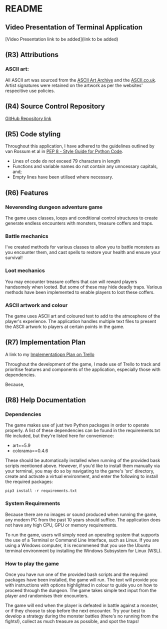 # README

## Video Presentation of Terminal Application

[Video Presentation link to be added](link to be added)

## (R3) Attributions

### ASCII art:

All ASCII art was sourced from the [ASCII Art Archive](https://www.asciiart.eu/) and the [ASCII.co.uk](https://ascii.co.uk/). Artist signatures were retained on the artwork as per the websites' respecitive use policies.

## (R4) Source Control Repository

[GitHub Repository link](https://github.com/kalfung/KaloonFung_T1A3)

## (R5) Code styling

Throughout this application, I have adhered to the guidelines outlined by van Rossum et al in [PEP 8 - Style Guide for Python Code](https://peps.python.org/pep-0008/).

- Lines of code do not exceed 79 characters in length
- Functions and variable names do not contain any unncessary capitals, and;
- Empty lines have been utilised where necessary.

## (R6) Features 

### Neverending dungeon adventure game

The game uses classes, loops and conditional control structures to create generate endless encounters with monsters, treasure coffers and traps.

### Battle mechanics

I've created methods for various classes to allow you to battle monsters as you encounter them, and cast spells to restore your health and ensure your survival!

### Loot mechanics

You may encounter treasure coffers that can will reward players handsomely when looted. But some of these may hide deadly traps. Various methods have been implemented to enable players to loot these coffers.

### ASCII artwork and colour

The game uses ASCII art and coloured text to add to the atmosphere of the player's experience. The application handles multiple text files to present the ASCII artwork to players at certain points in the game.

## (R7) Implementation Plan

A link to my [Implementatiopn Plan on Trello](https://trello.com/b/38r4jreP/t1a3-terminal-application)

Throughout the development of the game, I made use of Trello to track and prioritise features and components of the application, especially those with dependencies. 

Because, 

## (R8) Help Documentation

### Dependencies
The game makes use of just two Python packages in order to operate properly. A list of these dependencies can be found in the requirements.txt file included, but they're listed here for convenience:

- art==5.9
- colorama==0.4.6

These should be automatically installed when running of the provided bask scripts mentioned above. However, if you'd like to install them manually via your terminal, you may do so by navigating to the game's 'src' directory, create and activate a virtual environment, and enter the following to install the required packages:

```pip3 install -r requirements.txt```

### System Requirements

Because there are no images or sound produced when running the game, any modern PC from the past 10 years should suffice. The application does not have any high CPU, GPU or memory requirements.

To run the game, users will simply need an operating system that supports the use of a Terminal or Command Line Interface, such as Linux. If you are using a Windows computer, it is recommened that you use the Ubuntu terminal environment by installing the Windows Subsystem for Linux (WSL).

### How to play the game

Once you have run one of the provided bash scripts and the required packages have been installed, the game will run. The text will provide you with instructions with options highlighted in colour to guide you on how to proceed through the dungeon. The game takes simple text input from the player and randomises their encounters.

The game will end when the player is defeated in battle against a monster, or if they choose to stop before the next encounter. Try your best to develop a strategy during the monster battles (there's no running from the fights!), collect as much treasure as possible, and spot the traps!

